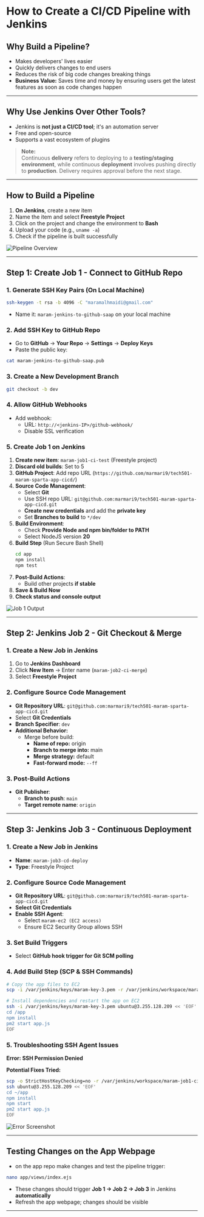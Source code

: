 # How to Create a CI/CD Pipeline with Jenkins  

## Why Build a Pipeline?  
- Makes developers' lives easier  
- Quickly delivers changes to end users  
- Reduces the risk of big code changes breaking things  
- **Business Value:** Saves time and money by ensuring users get the latest features as soon as code changes happen  

---

## Why Use Jenkins Over Other Tools?  
- Jenkins is **not just a CI/CD tool**; it's an automation server  
- Free and open-source  
- Supports a vast ecosystem of plugins  

> **Note:**  
> Continuous **delivery** refers to deploying to a **testing/staging environment**, while continuous **deployment** involves pushing directly to **production**. Delivery requires approval before the next stage.  

---

## How to Build a Pipeline  
1. **On Jenkins**, create a new item  
2. Name the item and select **Freestyle Project**  
3. Click on the project and change the environment to **Bash**  
4. Upload your code (e.g., `uname -a`)  
5. Check if the pipeline is built successfully  

![Pipeline Overview](image.png)  

---

## Step 1: Create Job 1 - Connect to GitHub Repo  

### 1. Generate SSH Key Pairs (On Local Machine)  
```bash
ssh-keygen -t rsa -b 4096 -C "maramalhmaidi@gmail.com"
```
- Name it: `maram-jenkins-to-github-saap` on your local machine  

### 2. Add SSH Key to GitHub Repo  
- Go to **GitHub** → **Your Repo** → **Settings** → **Deploy Keys**  
- Paste the public key:  
```bash 
cat maram-jenkins-to-github-saap.pub
```  

### 3. Create a New Development Branch  
```bash
git checkout -b dev
```

### 4. Allow GitHub Webhooks  
- Add webhook:  
  - URL: `http://<jenkins-IP>/github-webhook/`  
  - Disable SSL verification  

### 5. Create Job 1 on Jenkins  
1. **Create new item**: `maram-job1-ci-test` (Freestyle project)  
2. **Discard old builds**: Set to 5  
3. **GitHub Project**: Add repo URL (`https://github.com/marmari9/tech501-maram-sparta-app-cicd/`)  
4. **Source Code Management**:  
   - Select **Git**  
   - Use SSH repo URL: `git@github.com:marmari9/tech501-maram-sparta-app-cicd.git`  
   - **Create new credentials** and add the **private key**  
   - Set **Branches to build** to `*/dev`  
5. **Build Environment**:  
   - Check **Provide Node and npm bin/folder to PATH**  
   - Select NodeJS version **20**  
6. **Build Step** (Run Secure Bash Shell)  
   ```bash
   cd app
   npm install
   npm test
   ```
7. **Post-Build Actions**:  
   - Build other projects **if stable**  
8. **Save & Build Now**  
9. **Check status and console output**  

![Job 1 Output](<Screenshot 2025-02-06 144129.png>)  

---

## Step 2: Jenkins Job 2 - Git Checkout & Merge  

### 1. Create a New Job in Jenkins  
1. Go to **Jenkins Dashboard**  
2. Click **New Item** → Enter name (`maram-job2-ci-merge`)  
3. Select **Freestyle Project**  

### 2. Configure Source Code Management  
- **Git Repository URL**: `git@github.com:marmari9/tech501-maram-sparta-app-cicd.git`  
- Select **Git Credentials**  
- **Branch Specifier**: `dev`  
- **Additional Behavior:**  
  - Merge before build:  
    - **Name of repo:** origin  
    - **Branch to merge into:** main  
    - **Merge strategy:** default  
    - **Fast-forward mode:** `--ff`  

### 3. Post-Build Actions  
- **Git Publisher**:  
  - **Branch to push**: `main`  
  - **Target remote name**: `origin`  

---

## Step 3: Jenkins Job 3 - Continuous Deployment  

### 1. Create a New Job in Jenkins  
- **Name**: `maram-job3-cd-deploy`  
- **Type**: Freestyle Project  

### 2. Configure Source Code Management  
- **Git Repository URL**: `git@github.com:marmari9/tech501-maram-sparta-app-cicd.git`  
- **Select Git Credentials**  
- **Enable SSH Agent**:  
  - Select `maram-ec2 (EC2 access)`  
  - Ensure EC2 Security Group allows SSH  

### 3. Set Build Triggers  
- Select **GitHub hook trigger for Git SCM polling**  

### 4. Add Build Step (SCP & SSH Commands)  
```bash
# Copy the app files to EC2
scp -i /var/jenkins/keys/maram-key-3.pem -r /var/jenkins/workspace/maram-job3-cd-deploy/app/* ubuntu@3.255.128.209:/app/

# Install dependencies and restart the app on EC2
ssh -i /var/jenkins/keys/maram-key-3.pem ubuntu@3.255.128.209 << 'EOF'
cd /app
npm install
pm2 start app.js
EOF
```  

### 5. Troubleshooting SSH Agent Issues  
**Error: SSH Permission Denied**  

**Potential Fixes Tried:**  
```bash
scp -o StrictHostKeyChecking=no -r /var/jenkins/workspace/maram-job1-ci-test/app ubuntu@3.255.128.209:/home/ubuntu/repo
ssh ubuntu@3.255.128.209 << 'EOF'
cd ~/app
npm install
npm start
pm2 start app.js
EOF
```  

![Error Screenshot](2.png)  

---

## Testing Changes on the App Webpage 
- on the app repo make changes and test the pipeline trigger:
 
```bash
nano app/views/index.ejs
```  
- These changes should trigger **Job 1 → Job 2 → Job 3** in Jenkins **automatically**  
- Refresh the app webpage; changes should be visible  

---
